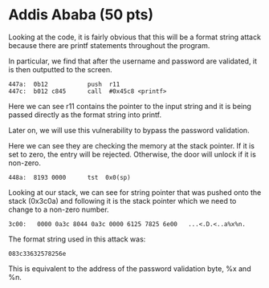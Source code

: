 # Addis Ababa (50 pts)

Looking at the code, it is fairly obvious that this will be a format string attack because there are printf statements throughout the program.

In particular, we find that after the username and password are validated, it is then outputted to the screen.

```
447a:  0b12           push	r11
447c:  b012 c845      call	#0x45c8 <printf>
```

Here we can see r11 contains the pointer to the input string and it is being passed directly as the format string into printf.

Later on, we will use this vulnerability to bypass the password validation.

Here we can see they are checking the memory at the stack pointer. If it is set to zero, the entry will be rejected. Otherwise, the door will unlock if it is non-zero.

`448a:  8193 0000      tst	0x0(sp)`

Looking at our stack, we can see for string pointer that was pushed onto the stack (0x3c0a) and following it is the stack pointer which we need to change to a non-zero number.

```
3c00:   0000 0a3c 8044 0a3c 0000 6125 7825 6e00   ...<.D.<..a%x%n.
```

The format string used in this attack was:

`083c33632578256e`

This is equivalent to the address of the password validation byte, %x and %n.
